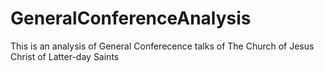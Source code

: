 # GeneralConferenceAnalysis
This is an analysis of General Conferecence talks of The Church of Jesus Christ of Latter-day Saints
